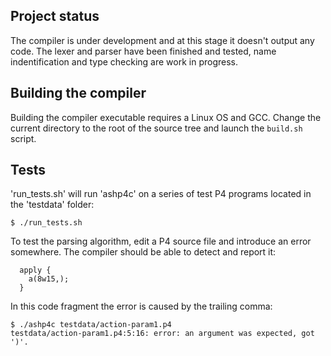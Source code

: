 ## Project status

The compiler is under development and at this stage it doesn't output any code. The lexer and parser have been finished and tested, name indentification and type checking are work in progress.

## Building the compiler

Building the compiler executable requires a Linux OS and GCC. Change the current directory to the root of the source tree and launch the `build.sh` script.

## Tests

'run_tests.sh' will run 'ashp4c' on a series of test P4 programs located in the 'testdata' folder:

```$ ./run_tests.sh```

To test the parsing algorithm, edit a P4 source file and introduce an error somewhere. The compiler should be able to detect and report it:

```
  apply {
    a(8w15,);
  }
```
In this code fragment the error is caused by the trailing comma:

```
$ ./ashp4c testdata/action-param1.p4
testdata/action-param1.p4:5:16: error: an argument was expected, got ')'.
```

